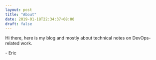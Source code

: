 ```yaml
---
layout: post
title: "About"
date: 2019-01-18T22:34:37+08:00
draft: false
---
```


Hi there, here is my blog and mostly about technical notes on DevOps-related work.

\- Eric
